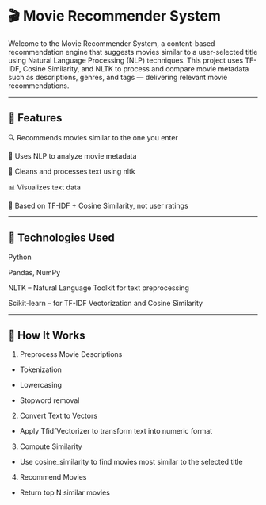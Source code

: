 # 🎬 Movie Recommender System 

Welcome to the Movie Recommender System, a content-based recommendation engine that suggests movies similar to a user-selected title using Natural Language Processing (NLP) techniques.
This project uses TF-IDF, Cosine Similarity, and NLTK to process and compare movie metadata such as descriptions, genres, and tags — delivering relevant movie recommendations.

 -----------

 ## 📌 Features
 
🔍 Recommends movies similar to the one you enter

🧠 Uses NLP to analyze movie metadata

🧾 Cleans and processes text using nltk

📊 Visualizes text data

💬 Based on TF-IDF + Cosine Similarity, not user ratings

-------------

## 🔧 Technologies Used

Python

Pandas, NumPy

NLTK – Natural Language Toolkit for text preprocessing

Scikit-learn – for TF-IDF Vectorization and Cosine Similarity

----------------

## 🧪 How It Works

1. Preprocess Movie Descriptions

- Tokenization

- Lowercasing

- Stopword removal

2. Convert Text to Vectors

-  Apply TfidfVectorizer to transform text into numeric format

3. Compute Similarity

- Use cosine_similarity to find movies most similar to the selected title

4. Recommend Movies

- Return top N similar movies
